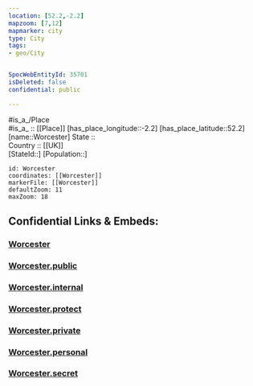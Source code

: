 ```yaml
---
location: [52.2,-2.2] 
mapzoom: [7,12] 
mapmarker: city 
type: City
tags:
- geo/City


SpocWebEntityId: 35701
isDeleted: false
confidential: public

---
```

#is_a_/Place  
#is_a_ :: [[Place]] 
[has_place_longitude::-2.2] 
[has_place_latitude::52.2] 
[name::Worcester] 
State ::  
Country :: [[UK]]  
[StateId::] 
[Population::] 



```leaflet
id: Worcester
coordinates: [[Worcester]] 
markerFile: [[Worcester]] 
defaultZoom: 11 
maxZoom: 18
```


## Confidential Links & Embeds: 

### [Worcester](/_Standards/Earth/Continent/Europe/Europe~North/UK/England/Regions~England/West_Midlands,Region/Worcestershire/cities~Worcestershire/Worcester/cities~Worcester/Worcester.md) 

### [Worcester.public](/_public/Earth/Continent/Europe/Europe~North/UK/England/Regions~England/West_Midlands,Region/Worcestershire/cities~Worcestershire/Worcester/cities~Worcester/Worcester.public.md) 

### [Worcester.internal](/_internal/Earth/Continent/Europe/Europe~North/UK/England/Regions~England/West_Midlands,Region/Worcestershire/cities~Worcestershire/Worcester/cities~Worcester/Worcester.internal.md) 

### [Worcester.protect](/_protect/Earth/Continent/Europe/Europe~North/UK/England/Regions~England/West_Midlands,Region/Worcestershire/cities~Worcestershire/Worcester/cities~Worcester/Worcester.protect.md) 

### [Worcester.private](/_private/Earth/Continent/Europe/Europe~North/UK/England/Regions~England/West_Midlands,Region/Worcestershire/cities~Worcestershire/Worcester/cities~Worcester/Worcester.private.md) 

### [Worcester.personal](/_personal/Earth/Continent/Europe/Europe~North/UK/England/Regions~England/West_Midlands,Region/Worcestershire/cities~Worcestershire/Worcester/cities~Worcester/Worcester.personal.md) 

### [Worcester.secret](/_secret/Earth/Continent/Europe/Europe~North/UK/England/Regions~England/West_Midlands,Region/Worcestershire/cities~Worcestershire/Worcester/cities~Worcester/Worcester.secret.md)

